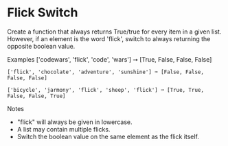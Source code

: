 # Flick Switch

Create a function that always returns True/true for every item in a given list.
However, if an element is the word 'flick', switch to always returning the opposite boolean value.

Examples
['codewars', 'flick', 'code', 'wars'] ➞ [True, False, False, False]

    ['flick', 'chocolate', 'adventure', 'sunshine'] ➞ [False, False, False, False]

    ['bicycle', 'jarmony', 'flick', 'sheep', 'flick'] ➞ [True, True, False, False, True]

Notes

- "flick" will always be given in lowercase.
- A list may contain multiple flicks.
- Switch the boolean value on the same element as the flick itself.

